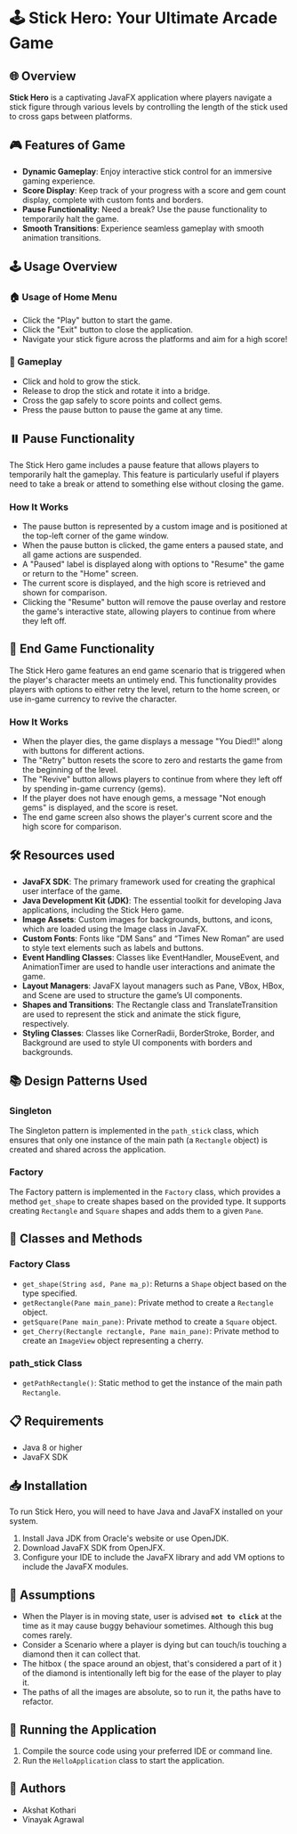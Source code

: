 # 🕹️ Stick Hero: Your Ultimate Arcade Game

## 🌐 Overview

**Stick Hero** is a captivating JavaFX application where players navigate a stick figure through various levels by controlling the length of the stick used to cross gaps between platforms.

## 🎮 Features of Game

- **Dynamic Gameplay**: Enjoy interactive stick control for an immersive gaming experience.
- **Score Display**: Keep track of your progress with a score and gem count display, complete with custom fonts and borders.
- **Pause Functionality**: Need a break? Use the pause functionality to temporarily halt the game.
- **Smooth Transitions**: Experience seamless gameplay with smooth animation transitions.

## 🕹️ Usage Overview

### 🏠 Usage of Home Menu

- Click the "Play" button to start the game.
- Click the "Exit" button to close the application.
- Navigate your stick figure across the platforms and aim for a high score!

### 🎲 Gameplay

- Click and hold to grow the stick.
- Release to drop the stick and rotate it into a bridge.
- Cross the gap safely to score points and collect gems.
- Press the pause button to pause the game at any time.

## ⏸️ Pause Functionality

The Stick Hero game includes a pause feature that allows players to temporarily halt the gameplay. This feature is particularly useful if players need to take a break or attend to something else without closing the game.

### How It Works

- The pause button is represented by a custom image and is positioned at the top-left corner of the game window.
- When the pause button is clicked, the game enters a paused state, and all game actions are suspended.
- A "Paused" label is displayed along with options to "Resume" the game or return to the "Home" screen.
- The current score is displayed, and the high score is retrieved and shown for comparison.
- Clicking the "Resume" button will remove the pause overlay and restore the game's interactive state, allowing players to continue from where they left off.

## 🏁 End Game Functionality

The Stick Hero game features an end game scenario that is triggered when the player's character meets an untimely end. This functionality provides players with options to either retry the level, return to the home screen, or use in-game currency to revive the character.

### How It Works

- When the player dies, the game displays a message "You Died!!" along with buttons for different actions.
- The "Retry" button resets the score to zero and restarts the game from the beginning of the level.
- The "Revive" button allows players to continue from where they left off by spending in-game currency (gems).
- If the player does not have enough gems, a message "Not enough gems" is displayed, and the score is reset.
- The end game screen also shows the player's current score and the high score for comparison.

## 🛠️ Resources used

- **JavaFX SDK**: The primary framework used for creating the graphical user interface of the game.
- **Java Development Kit (JDK)**: The essential toolkit for developing Java applications, including the Stick Hero game.
- **Image Assets**: Custom images for backgrounds, buttons, and icons, which are loaded using the Image class in JavaFX.
- **Custom Fonts**: Fonts like “DM Sans” and “Times New Roman” are used to style text elements such as labels and buttons.
- **Event Handling Classes**: Classes like EventHandler, MouseEvent, and AnimationTimer are used to handle user interactions and animate the game.
- **Layout Managers**: JavaFX layout managers such as Pane, VBox, HBox, and Scene are used to structure the game’s UI components.
- **Shapes and Transitions**: The Rectangle class and TranslateTransition are used to represent the stick and animate the stick figure, respectively.
- **Styling Classes**: Classes like CornerRadii, BorderStroke, Border, and Background are used to style UI components with borders and backgrounds.

## 📚 Design Patterns Used

### Singleton

The Singleton pattern is implemented in the `path_stick` class, which ensures that only one instance of the main path (a `Rectangle` object) is created and shared across the application.

### Factory

The Factory pattern is implemented in the `Factory` class, which provides a method `get_shape` to create shapes based on the provided type. It supports creating `Rectangle` and `Square` shapes and adds them to a given `Pane`.

## 📝 Classes and Methods

### Factory Class

- `get_shape(String asd, Pane ma_p)`: Returns a `Shape` object based on the type specified.
- `getRectangle(Pane main_pane)`: Private method to create a `Rectangle` object.
- `getSquare(Pane main_pane)`: Private method to create a `Square` object.
- `get_Cherry(Rectangle rectangle, Pane main_pane)`: Private method to create an `ImageView` object representing a cherry.

### path_stick Class

- `getPathRectangle()`: Static method to get the instance of the main path `Rectangle`.

## 📋 Requirements

- Java 8 or higher
- JavaFX SDK

## 📥 Installation

To run Stick Hero, you will need to have Java and JavaFX installed on your system.

1. Install Java JDK from Oracle's website or use OpenJDK.
2. Download JavaFX SDK from OpenJFX.
3. Configure your IDE to include the JavaFX library and add VM options to include the JavaFX modules.

## 🎯 Assumptions

- When the Player is in moving state, user is advised **`not to click`** at the time as it may cause buggy behaviour sometimes. Although this bug comes rarely.
- Consider a Scenario where a player is dying but can touch/is touching a diamond then it can collect that.
- The hitbox ( the space around an objest, that's considered a part of it ) of the diamond is intentionally left big for the ease of the player to play it.
- The paths of all the images are absolute, so to run it, the paths have to refactor.  

## 🚀 Running the Application

1. Compile the source code using your preferred IDE or command line.
2. Run the `HelloApplication` class to start the application.

## 👥 Authors

- Akshat Kothari
- Vinayak Agrawal
